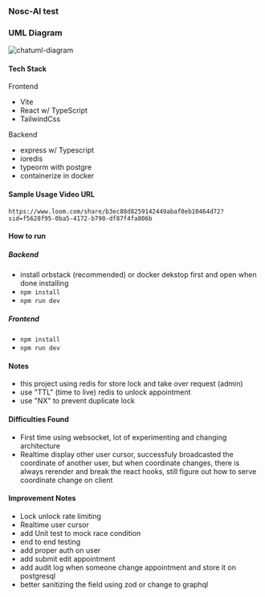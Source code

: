 ### Nosc-AI test
### UML Diagram
![chatuml-diagram](https://github.com/user-attachments/assets/027512f1-34cb-485d-afb2-95862abbcc0b)

#### Tech Stack
Frontend
- Vite
- React w/ TypeScript
- TailwindCss

Backend
- express w/ Typescript
- ioredis
- typeorm with postgre
- containerize in docker

#### Sample Usage Video URL
```
https://www.loom.com/share/b3ec88d8259142449abaf0eb10464d72?sid=f5628f95-0ba5-4172-b790-df87f4fa806b
```

#### How to run

##### Backend
- install orbstack (recommended) or docker dekstop first and open when done installing
- `npm install`
- `npm run dev`
##### Frontend 
- `npm install`
- `npm run dev`

#### Notes
- this project using redis for store lock and take over request (admin)
- use "TTL" (time to live) redis to unlock appointment
- use "NX" to prevent duplicate lock

#### Difficulties Found
- First time using websocket, lot of experimenting and changing architecture
- Realtime display other user cursor, successfuly broadcasted the coordinate of another user, but when coordinate changes, there is always rerender and break the react hooks, still figure out how to serve coordinate change on client

#### Improvement Notes
- Lock unlock rate limiting
- Realtime user cursor
- add Unit test to mock race condition
- end to end testing
- add proper auth on user
- add submit edit appointment
- add audit log when someone change appointment and store it on postgresql
- better sanitizing the field using zod or change to graphql
